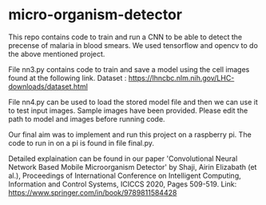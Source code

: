 # micro-organism-detector

This repo contains code to train and run a CNN to be able to detect the precense of malaria in blood smears.
We used  tensorflow and opencv to do the above mentioned  project.

File nn3.py contains code to train and save a model using the cell images found at the following link.
Dataset : https://lhncbc.nlm.nih.gov/LHC-downloads/dataset.html

File nn4.py can be used to load the stored model file and then we can use it to test input images. Sample images have been provided. Please edit the path to model and images before running code. 

Our final aim was to implement and run this project on a raspberry pi. The code to run in on a pi is found in file final.py. 

Detailed explaination can be found in our paper 'Convolutional Neural Network Based Mobile Microorganism Detector' by Shaji, Airin Elizabath (et al.), Proceedings of International Conference on Intelligent Computing, Information and Control Systems, ICICCS 2020, Pages 509-519. Link: https://www.springer.com/in/book/9789811584428
